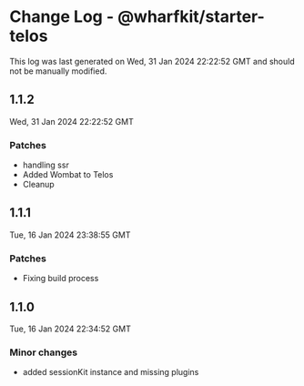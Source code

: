 # Change Log - @wharfkit/starter-telos

This log was last generated on Wed, 31 Jan 2024 22:22:52 GMT and should not be manually modified.

## 1.1.2
Wed, 31 Jan 2024 22:22:52 GMT

### Patches

- handling ssr
- Added Wombat to Telos
- Cleanup

## 1.1.1
Tue, 16 Jan 2024 23:38:55 GMT

### Patches

- Fixing build process

## 1.1.0
Tue, 16 Jan 2024 22:34:52 GMT

### Minor changes

- added sessionKit instance and missing plugins

